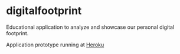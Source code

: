 # digitalfootprint
Educational application to analyze and showcase our personal digital footprint.

Application prototype running at [Heroku](https://digital-footprint-prototype.herokuapp.com)

